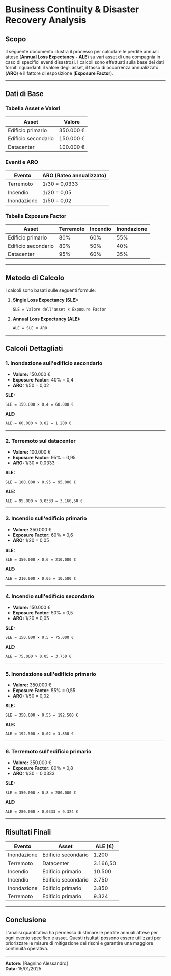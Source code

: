 # Business Continuity & Disaster Recovery Analysis

## Scopo
Il seguente documento illustra il processo per calcolare le perdite annuali attese (**Annual Loss Expectancy - ALE**) su vari asset di una compagnia in caso di specifici eventi disastrosi. I calcoli sono effettuati sulla base dei dati forniti riguardanti il valore degli asset, il tasso di occorrenza annualizzato (**ARO**) e il fattore di esposizione (**Exposure Factor**).

---

## Dati di Base

### Tabella Asset e Valori
| Asset                | Valore     |
|----------------------|------------|
| Edificio primario    | 350.000 €  |
| Edificio secondario  | 150.000 €  |
| Datacenter           | 100.000 €  |

### Eventi e ARO
| Evento       | ARO (Rateo annualizzato) |
|--------------|--------------------------|
| Terremoto    | 1/30 = 0,0333           |
| Incendio     | 1/20 = 0,05             |
| Inondazione  | 1/50 = 0,02             |

### Tabella Exposure Factor
| Asset               | Terremoto | Incendio | Inondazione |
|---------------------|-----------|----------|-------------|
| Edificio primario   | 80%       | 60%      | 55%         |
| Edificio secondario | 80%       | 50%      | 40%         |
| Datacenter          | 95%       | 60%      | 35%         |

---

## Metodo di Calcolo

I calcoli sono basati sulle seguenti formule:

1. **Single Loss Expectancy (SLE):**
   ```
   SLE = Valore dell'asset × Exposure Factor
   ```

2. **Annual Loss Expectancy (ALE):**
   ```
   ALE = SLE × ARO
   ```

---

## Calcoli Dettagliati

### 1. Inondazione sull'edificio secondario
- **Valore:** 150.000 €
- **Exposure Factor:** 40% = 0,4
- **ARO:** 1/50 = 0,02

**SLE:**
```
SLE = 150.000 × 0,4 = 60.000 €
```

**ALE:**
```
ALE = 60.000 × 0,02 = 1.200 €
```

---

### 2. Terremoto sul datacenter
- **Valore:** 100.000 €
- **Exposure Factor:** 95% = 0,95
- **ARO:** 1/30 = 0,0333

**SLE:**
```
SLE = 100.000 × 0,95 = 95.000 €
```

**ALE:**
```
ALE = 95.000 × 0,0333 = 3.166,50 €
```

---

### 3. Incendio sull'edificio primario
- **Valore:** 350.000 €
- **Exposure Factor:** 60% = 0,6
- **ARO:** 1/20 = 0,05

**SLE:**
```
SLE = 350.000 × 0,6 = 210.000 €
```

**ALE:**
```
ALE = 210.000 × 0,05 = 10.500 €
```

---

### 4. Incendio sull'edificio secondario
- **Valore:** 150.000 €
- **Exposure Factor:** 50% = 0,5
- **ARO:** 1/20 = 0,05

**SLE:**
```
SLE = 150.000 × 0,5 = 75.000 €
```

**ALE:**
```
ALE = 75.000 × 0,05 = 3.750 €
```

---

### 5. Inondazione sull'edificio primario
- **Valore:** 350.000 €
- **Exposure Factor:** 55% = 0,55
- **ARO:** 1/50 = 0,02

**SLE:**
```
SLE = 350.000 × 0,55 = 192.500 €
```

**ALE:**
```
ALE = 192.500 × 0,02 = 3.850 €
```

---

### 6. Terremoto sull'edificio primario
- **Valore:** 350.000 €
- **Exposure Factor:** 80% = 0,8
- **ARO:** 1/30 = 0,0333

**SLE:**
```
SLE = 350.000 × 0,8 = 280.000 €
```

**ALE:**
```
ALE = 280.000 × 0,0333 = 9.324 €
```

---

## Risultati Finali
| Evento                     | Asset                | ALE (€)        |
|----------------------------|----------------------|----------------|
| Inondazione                | Edificio secondario  | 1.200          |
| Terremoto                  | Datacenter           | 3.166,50       |
| Incendio                   | Edificio primario    | 10.500         |
| Incendio                   | Edificio secondario  | 3.750          |
| Inondazione                | Edificio primario    | 3.850          |
| Terremoto                  | Edificio primario    | 9.324          |

---

## Conclusione
L'analisi quantitativa ha permesso di stimare le perdite annuali attese per ogni evento specifico e asset. Questi risultati possono essere utilizzati per priorizzare le misure di mitigazione dei rischi e garantire una maggiore continuità operativa.

---

**Autore:** [Ragnino Alessandro]  
**Data:** 15/01/2025
